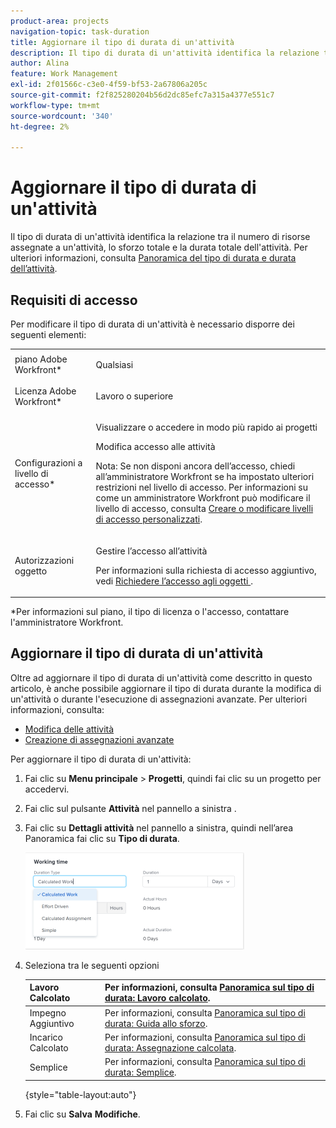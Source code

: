 ```yaml
---
product-area: projects
navigation-topic: task-duration
title: Aggiornare il tipo di durata di un'attività
description: Il tipo di durata di un'attività identifica la relazione tra il numero di risorse assegnate a un'attività, lo sforzo totale e la durata totale dell'attività. Per ulteriori informazioni, vedere Panoramica sulla durata e sul tipo di durata dell’attività.
author: Alina
feature: Work Management
exl-id: 2f01566c-c3e0-4f59-bf53-2a67806a205c
source-git-commit: f2f825280204b56d2dc85efc7a315a4377e551c7
workflow-type: tm+mt
source-wordcount: '340'
ht-degree: 2%

---
```


# Aggiornare il tipo di durata di un&#39;attività

Il tipo di durata di un&#39;attività identifica la relazione tra il numero di risorse assegnate a un&#39;attività, lo sforzo totale e la durata totale dell&#39;attività. Per ulteriori informazioni, consulta [Panoramica del tipo di durata e durata dell’attività](../../../manage-work/tasks/taskdurtn/task-duration-and-duration-type.md).

## Requisiti di accesso

Per modificare il tipo di durata di un&#39;attività è necessario disporre dei seguenti elementi:

<table style="table-layout:auto"> 
 <col> 
 <col> 
 <tbody> 
  <tr> 
   <td role="rowheader">piano Adobe Workfront*</td> 
   <td> <p>Qualsiasi </p> </td> 
  </tr> 
  <tr> 
   <td role="rowheader">Licenza Adobe Workfront*</td> 
   <td> <p>Lavoro o superiore</p> </td> 
  </tr> 
  <tr> 
   <td role="rowheader">Configurazioni a livello di accesso*</td> 
   <td> <p>Visualizzare o accedere in modo più rapido ai progetti</p> <p>Modifica accesso alle attività</p> <p>Nota: Se non disponi ancora dell’accesso, chiedi all’amministratore Workfront se ha impostato ulteriori restrizioni nel livello di accesso. Per informazioni su come un amministratore Workfront può modificare il livello di accesso, consulta <a href="../../../administration-and-setup/add-users/configure-and-grant-access/create-modify-access-levels.md" class="MCXref xref">Creare o modificare livelli di accesso personalizzati</a>.</p> </td> 
  </tr> 
  <tr> 
   <td role="rowheader">Autorizzazioni oggetto</td> 
   <td> <p>Gestire l’accesso all’attività </p> <p>Per informazioni sulla richiesta di accesso aggiuntivo, vedi <a href="../../../workfront-basics/grant-and-request-access-to-objects/request-access.md" class="MCXref xref">Richiedere l’accesso agli oggetti </a>.</p> </td> 
  </tr> 
 </tbody> 
</table>

&#42;Per informazioni sul piano, il tipo di licenza o l&#39;accesso, contattare l&#39;amministratore Workfront.

## Aggiornare il tipo di durata di un&#39;attività

Oltre ad aggiornare il tipo di durata di un&#39;attività come descritto in questo articolo, è anche possibile aggiornare il tipo di durata durante la modifica di un&#39;attività o durante l&#39;esecuzione di assegnazioni avanzate. Per ulteriori informazioni, consulta:

* [Modifica delle attività](../../../manage-work/tasks/manage-tasks/edit-tasks.md)
* [Creazione di assegnazioni avanzate](../../../manage-work/tasks/assign-tasks/create-advanced-assignments.md)

Per aggiornare il tipo di durata di un&#39;attività:

1. Fai clic su **Menu principale** > **Progetti**, quindi fai clic su un progetto per accedervi.
1. Fai clic sul pulsante **Attività** nel pannello a sinistra .
1. Fai clic su **Dettagli attività** nel pannello a sinistra, quindi nell’area Panoramica fai clic su **Tipo di durata**.

   ![](assets/duration-type-all-options-on-overview-350x155.png)

1. Seleziona tra le seguenti opzioni

   | Lavoro Calcolato | Per informazioni, consulta [Panoramica sul tipo di durata: Lavoro calcolato](../../../manage-work/tasks/taskdurtn/calculated-work.md). |
   |---|---|
   | Impegno Aggiuntivo | Per informazioni, consulta [Panoramica sul tipo di durata: Guida allo sforzo](../../../manage-work/tasks/taskdurtn/effort-driven.md). |
   | Incarico Calcolato | Per informazioni, consulta [Panoramica sul tipo di durata: Assegnazione calcolata](../../../manage-work/tasks/taskdurtn/calculated-assignment.md). |
   | Semplice | Per informazioni, consulta [Panoramica sul tipo di durata: Semplice](../../../manage-work/tasks/taskdurtn/simple-duration-type.md). |

   {style=&quot;table-layout:auto&quot;}

1. Fai clic su **Salva** **Modifiche**.

 
